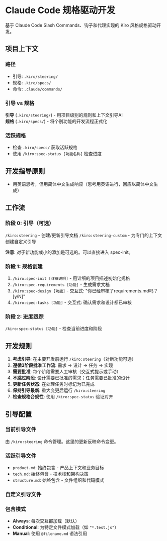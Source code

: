 # Claude Code 规格驱动开发

基于 Claude Code Slash Commands、钩子和代理实现的 Kiro 风格规格驱动开发。

## 项目上下文

### 路径
- 引导: `.kiro/steering/`
- 规格: `.kiro/specs/`
- 命令: `.claude/commands/`

### 引导 vs 规格

**引导** (`.kiro/steering/`) - 用项目级别的规则和上下文引导AI  
**规格** (`.kiro/specs/`) - 将个别功能的开发流程正式化

### 活跃规格
- 检查 `.kiro/specs/` 获取活跃规格
- 使用 `/kiro:spec-status [功能名称]` 检查进度

## 开发指导原则
- 用英语思考，但用简体中文生成响应（思考用英语进行，回应以简体中文生成）

## 工作流

### 阶段 0: 引导（可选）
`/kiro:steering` - 创建/更新引导文档
`/kiro:steering-custom` - 为专门的上下文创建自定义引导

**注意**: 对于新功能或小的添加是可选的。可以直接进入 spec-init。

### 阶段 1: 规格创建
1. `/kiro:spec-init [详细说明]` - 用详细的项目描述初始化规格
2. `/kiro:spec-requirements [功能]` - 生成需求文档
3. `/kiro:spec-design [功能]` - 交互式: "你已经审核了requirements.md吗？ [y/N]"
4. `/kiro:spec-tasks [功能]` - 交互式: 确认需求和设计都已审核

### 阶段 2: 进度跟踪
`/kiro:spec-status [功能]` - 检查当前进度和阶段

## 开发规则
1. **考虑引导**: 在主要开发前运行 `/kiro:steering`（对新功能可选）
2. **遵循3阶段批准工作流**: 需求 → 设计 → 任务 → 实现
3. **需要批准**: 每个阶段需要人工审核（交互式提示或手动）
4. **不跳过阶段**: 设计需要已批准的需求；任务需要已批准的设计
5. **更新任务状态**: 在处理任务时标记为已完成
6. **保持引导最新**: 重大变更后运行 `/kiro:steering`
7. **检查规格合规性**: 使用 `/kiro:spec-status` 验证对齐

## 引导配置

### 当前引导文件
由 `/kiro:steering` 命令管理。这里的更新反映命令变更。

### 活跃引导文件
- `product.md`: 始终包含 - 产品上下文和业务目标
- `tech.md`: 始终包含 - 技术栈和架构决策
- `structure.md`: 始终包含 - 文件组织和代码模式

### 自定义引导文件
<!-- 由 /kiro:steering-custom 命令添加 -->
<!-- 格式: 
- `filename.md`: 模式 - 模式 - 描述
  模式: Always|Conditional|Manual
  模式: 条件模式的文件模式
-->

### 包含模式
- **Always**: 每次交互都加载（默认）
- **Conditional**: 为特定文件模式加载（如 `"*.test.js"`）
- **Manual**: 使用 `@filename.md` 语法引用